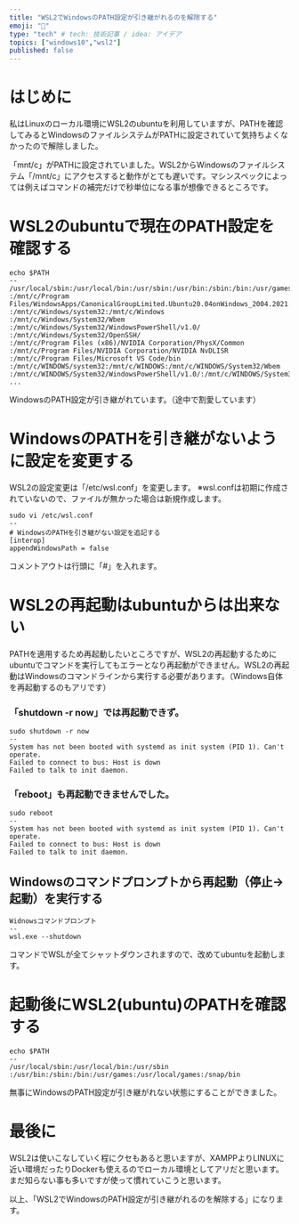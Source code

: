 ```yaml
---
title: "WSL2でWindowsのPATH設定が引き継がれるのを解除する"
emoji: "🦁"
type: "tech" # tech: 技術記事 / idea: アイデア
topics: ["windows10","wsl2"]
published: false
---
```

# はじめに
私はLinuxのローカル環境にWSL2のubuntuを利用していますが、PATHを確認してみるとWindowsのファイルシステムがPATHに設定されていて気持ちよくなかったので解除しました。

「mnt/c」がPATHに設定されていました。WSL2からWindowsのファイルシステム「/mnt/c」にアクセスすると動作がとても遅いです。マシンスペックによっては例えばコマンドの補完だけで秒単位になる事が想像できるところです。

# WSL2のubuntuで現在のPATH設定を確認する
```
echo $PATH
--
/usr/local/sbin:/usr/local/bin:/usr/sbin:/usr/bin:/sbin:/bin:/usr/games:/usr/local/games
:/mnt/c/Program Files/WindowsApps/CanonicalGroupLimited.Ubuntu20.04onWindows_2004.2021.222.0_x64__79rhkp1fndgsc
:/mnt/c/Windows/system32:/mnt/c/Windows
:/mnt/c/Windows/System32/Wbem
:/mnt/c/Windows/System32/WindowsPowerShell/v1.0/
:/mnt/c/Windows/System32/OpenSSH/
:/mnt/c/Program Files (x86)/NVIDIA Corporation/PhysX/Common
:/mnt/c/Program Files/NVIDIA Corporation/NVIDIA NvDLISR
:/mnt/c/Program Files/Microsoft VS Code/bin
:/mnt/c/WINDOWS/system32:/mnt/c/WINDOWS:/mnt/c/WINDOWS/System32/Wbem
:/mnt/c/WINDOWS/System32/WindowsPowerShell/v1.0/:/mnt/c/WINDOWS/System32/OpenSSH/
...
```
WindowsのPATH設定が引き継がれています。（途中で割愛しています）

# WindowsのPATHを引き継がないように設定を変更する
WSL2の設定変更は「/etc/wsl.conf」を変更します。
※wsl.confは初期に作成されていないので、ファイルが無かった場合は新規作成します。
```
sudo vi /etc/wsl.conf
--
# WindowsのPATHを引き継がない設定を追記する
[interop]
appendWindowsPath = false
```
コメントアウトは行頭に「#」を入れます。

# WSL2の再起動はubuntuからは出来ない
PATHを適用するため再起動したいところですが、WSL2の再起動するためにubuntuでコマンドを実行してもエラーとなり再起動ができません。WSL2の再起動はWindowsのコマンドラインから実行する必要があります。（Windows自体を再起動するのもアリです）

### 「shutdown -r now」では再起動できず。
```
sudo shutdown -r now
--
System has not been booted with systemd as init system (PID 1). Can't operate.
Failed to connect to bus: Host is down
Failed to talk to init daemon.
```

### 「reboot」も再起動できませんでした。
```
sudo reboot
--
System has not been booted with systemd as init system (PID 1). Can't operate.
Failed to connect to bus: Host is down
Failed to talk to init daemon.
```


## Windowsのコマンドプロンプトから再起動（停止→起動）を実行する
```
Widnowsコマンドプロンプト
--
wsl.exe --shutdown
```
コマンドでWSLが全てシャットダウンされますので、改めてubuntuを起動します。

# 起動後にWSL2(ubuntu)のPATHを確認する
```
echo $PATH
--
/usr/local/sbin:/usr/local/bin:/usr/sbin
:/usr/bin:/sbin:/bin:/usr/games:/usr/local/games:/snap/bin
```
無事にWindowsのPATH設定が引き継がれない状態にすることができました。

# 最後に
WSL2は使いこなしていく程にクセもあると思いますが、XAMPPよりLINUXに近い環境だったりDockerも使えるのでローカル環境としてアリだと思います。まだ知らない事も多いですが使って慣れていこうと思います。

以上、「WSL2でWindowsのPATH設定が引き継がれるのを解除する」になります。
